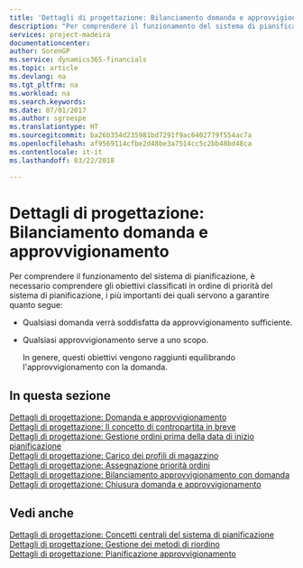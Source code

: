 ```yaml
---
title: 'Dettagli di progettazione: Bilanciamento domanda e approvvigionamento | Documenti Microsoft'
description: "Per comprendere il funzionamento del sistema di pianificazione, è necessario comprendere gli obiettivi classificati in ordine di priorità del sistema di pianificazione, i più importanti dei quali servono a garantire che qualsiasi domanda sarà soddisfatta da un approvvigionamento sufficiente e ogni domanda avrà uno scopo."
services: project-madeira
documentationcenter: 
author: SorenGP
ms.service: dynamics365-financials
ms.topic: article
ms.devlang: na
ms.tgt_pltfrm: na
ms.workload: na
ms.search.keywords: 
ms.date: 07/01/2017
ms.author: sgroespe
ms.translationtype: HT
ms.sourcegitcommit: ba26b354d235981bd7291f9ac6402779f554ac7a
ms.openlocfilehash: af9569114cfbe2d48be3a7514cc5c2bb48bd48ca
ms.contentlocale: it-it
ms.lasthandoff: 03/22/2018

---
```

# <a name="design-details-balancing-demand-and-supply"></a>Dettagli di progettazione: Bilanciamento domanda e approvvigionamento
Per comprendere il funzionamento del sistema di pianificazione, è necessario comprendere gli obiettivi classificati in ordine di priorità del sistema di pianificazione, i più importanti dei quali servono a garantire quanto segue:  

- Qualsiasi domanda verrà soddisfatta da approvvigionamento sufficiente.  
- Qualsiasi approvvigionamento serve a uno scopo.  

  In genere, questi obiettivi vengono raggiunti equilibrando l'approvvigionamento con la domanda.  

## <a name="in-this-section"></a>In questa sezione  
[Dettagli di progettazione: Domanda e approvvigionamento](design-details-demand-and-supply.md)  
[Dettagli di progettazione: Il concetto di contropartita in breve](design-details-the-concept-of-balancing-in-brief.md)  
[Dettagli di progettazione: Gestione ordini prima della data di inizio pianificazione](design-details-dealing-with-orders-before-the-planning-starting-date.md)  
[Dettagli di progettazione: Carico dei profili di magazzino](design-details-loading-the-inventory-profiles.md)  
[Dettagli di progettazione: Assegnazione priorità ordini](design-details-prioritizing-orders.md)  
[Dettagli di progettazione: Bilanciamento approvvigionamento con domanda](design-details-balancing-supply-with-demand.md)  
[Dettagli di progettazione: Chiusura domanda e approvvigionamento](design-details-closing-demand-and-supply.md)  

## <a name="see-also"></a>Vedi anche  
 [Dettagli di progettazione: Concetti centrali del sistema di pianificazione](design-details-central-concepts-of-the-planning-system.md)   
 [Dettagli di progettazione: Gestione dei metodi di riordino](design-details-handling-reordering-policies.md)   
 [Dettagli di progettazione: Pianificazione approvvigionamento](design-details-supply-planning.md)


